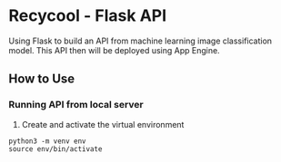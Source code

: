 # Recycool - Flask API
Using Flask to build an API from machine learning image classification model. This API then will be deployed using App Engine.

## How to Use
### Running API from local server
1. Create and activate the virtual environment
 ```
python3 -m venv env
source env/bin/activate
```
